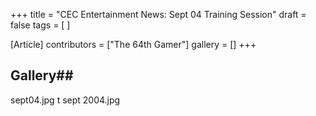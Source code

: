 +++
title = "CEC Entertainment News: Sept 04 Training Session"
draft = false
tags = [ ]

[Article]
contributors = ["The 64th Gamer"]
gallery = []
+++
## Gallery## 
<gallery>
sept04.jpg
t sept 2004.jpg
</gallery>